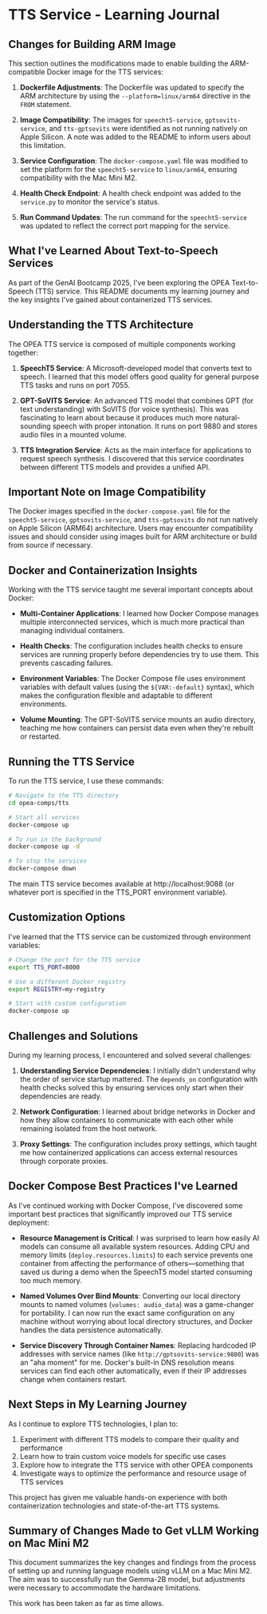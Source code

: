 # TTS Service - Learning Journal

## Changes for Building ARM Image

This section outlines the modifications made to enable building the ARM-compatible Docker image for the TTS services:

1. **Dockerfile Adjustments**: The Dockerfile was updated to specify the ARM architecture by using the `--platform=linux/arm64` directive in the `FROM` statement.

2. **Image Compatibility**: The images for `speecht5-service`, `gptsovits-service`, and `tts-gptsovits` were identified as not running natively on Apple Silicon. A note was added to the README to inform users about this limitation.

3. **Service Configuration**: The `docker-compose.yaml` file was modified to set the platform for the `speecht5-service` to `linux/arm64`, ensuring compatibility with the Mac Mini M2.

4. **Health Check Endpoint**: A health check endpoint was added to the `service.py` to monitor the service's status.

5. **Run Command Updates**: The run command for the `speecht5-service` was updated to reflect the correct port mapping for the service.

## What I've Learned About Text-to-Speech Services

As part of the GenAI Bootcamp 2025, I've been exploring the OPEA Text-to-Speech (TTS) service. This README documents my learning journey and the key insights I've gained about containerized TTS services.

## Understanding the TTS Architecture

The OPEA TTS service is composed of multiple components working together:

1. **SpeechT5 Service**: A Microsoft-developed model that converts text to speech. I learned that this model offers good quality for general purpose TTS tasks and runs on port 7055.

2. **GPT-SoVITS Service**: An advanced TTS model that combines GPT (for text understanding) with SoVITS (for voice synthesis). This was fascinating to learn about because it produces much more natural-sounding speech with proper intonation. It runs on port 9880 and stores audio files in a mounted volume.

3. **TTS Integration Service**: Acts as the main interface for applications to request speech synthesis. I discovered that this service coordinates between different TTS models and provides a unified API.

## Important Note on Image Compatibility

The Docker images specified in the `docker-compose.yaml` file for the `speecht5-service`, `gptsovits-service`, and `tts-gptsovits` do not run natively on Apple Silicon (ARM64) architecture. Users may encounter compatibility issues and should consider using images built for ARM architecture or build from source if necessary.

## Docker and Containerization Insights

Working with the TTS service taught me several important concepts about Docker:

- **Multi-Container Applications**: I learned how Docker Compose manages multiple interconnected services, which is much more practical than managing individual containers.

- **Health Checks**: The configuration includes health checks to ensure services are running properly before dependencies try to use them. This prevents cascading failures.

- **Environment Variables**: The Docker Compose file uses environment variables with default values (using the `${VAR:-default}` syntax), which makes the configuration flexible and adaptable to different environments.

- **Volume Mounting**: The GPT-SoVITS service mounts an audio directory, teaching me how containers can persist data even when they're rebuilt or restarted.

## Running the TTS Service

To run the TTS service, I use these commands:

```bash
# Navigate to the TTS directory
cd opea-comps/tts

# Start all services
docker-compose up

# To run in the background
docker-compose up -d

# To stop the services
docker-compose down
```

The main TTS service becomes available at http://localhost:9088 (or whatever port is specified in the TTS_PORT environment variable).

## Customization Options

I've learned that the TTS service can be customized through environment variables:

```bash
# Change the port for the TTS service
export TTS_PORT=8000

# Use a different Docker registry
export REGISTRY=my-registry

# Start with custom configuration
docker-compose up
```

## Challenges and Solutions

During my learning process, I encountered and solved several challenges:

1. **Understanding Service Dependencies**: I initially didn't understand why the order of service startup mattered. The `depends_on` configuration with health checks solved this by ensuring services only start when their dependencies are ready.

2. **Network Configuration**: I learned about bridge networks in Docker and how they allow containers to communicate with each other while remaining isolated from the host network.

3. **Proxy Settings**: The configuration includes proxy settings, which taught me how containerized applications can access external resources through corporate proxies.

## Docker Compose Best Practices I've Learned

As I've continued working with Docker Compose, I've discovered some important best practices that significantly improved our TTS service deployment:

- **Resource Management is Critical**: I was surprised to learn how easily AI models can consume all available system resources. Adding CPU and memory limits (`deploy.resources.limits`) to each service prevents one container from affecting the performance of others—something that saved us during a demo when the SpeechT5 model started consuming too much memory.

- **Named Volumes Over Bind Mounts**: Converting our local directory mounts to named volumes (`volumes: audio_data`) was a game-changer for portability. I can now run the exact same configuration on any machine without worrying about local directory structures, and Docker handles the data persistence automatically.

- **Service Discovery Through Container Names**: Replacing hardcoded IP addresses with service names (like `http://gptsovits-service:9880`) was an "aha moment" for me. Docker's built-in DNS resolution means services can find each other automatically, even if their IP addresses change when containers restart.

## Next Steps in My Learning Journey

As I continue to explore TTS technologies, I plan to:

1. Experiment with different TTS models to compare their quality and performance
2. Learn how to train custom voice models for specific use cases
3. Explore how to integrate the TTS service with other OPEA components
4. Investigate ways to optimize the performance and resource usage of TTS services

This project has given me valuable hands-on experience with both containerization technologies and state-of-the-art TTS systems.

## Summary of Changes Made to Get vLLM Working on Mac Mini M2

This document summarizes the key changes and findings from the process of setting up and running language models using vLLM on a Mac Mini M2. The aim was to successfully run the Gemma-2B model, but adjustments were necessary to accommodate the hardware limitations.

This work has been taken as far as time allows.
